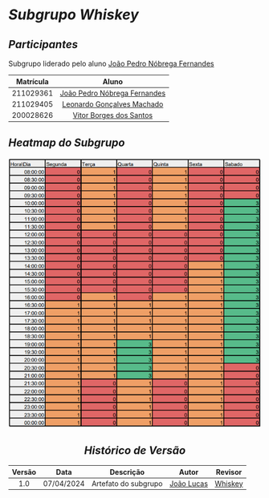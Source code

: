 # <a>*Subgrupo Whiskey*</a>

## <a>*Participantes*</a>

Subgrupo liderado pelo aluno [João Pedro Nóbrega Fernandes](https://github.com/bot-do-jao)

<center>

| **Matrícula** |                             **Aluno**                              |
| :-----------: | :----------------------------------------------------------------: |
|   211029361   |   [João Pedro Nóbrega Fernandes](https://github.com/bot-do-jao)    |
|   211029405   |  [Leonardo Gonçalves Machado](https://github.com/leonardogonmac)   |
|   200028626   |      [Vitor Borges dos Santos](https://github.com/VitorB2002)      |

</center>

## <a>*Heatmap do Subgrupo*</a>

<center>

![Heatmap Whiskey](../Assets/Heatmaps/HeatmapWhiskey.png)


## <a>*Histórico de Versão*</a>

| Versão |    Data    |      Descrição       |                      Autor                       | Revisor |
| :----: | :--------: | :------------------: | :----------------------------------------------: | :-----: |
|  1.0   | 07/04/2024 | Artefato do subgrupo | [João Lucas](https://github.com/VasconcelosJoao) |  [Whiskey](/Subgrupos/Whiskey)   |

</center>